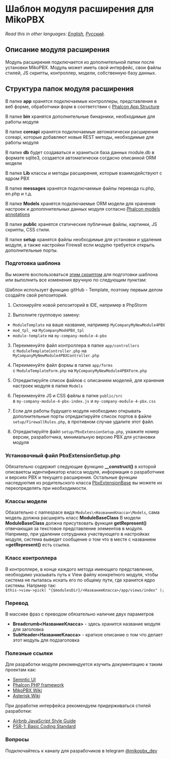 # Шаблон модуля расширения для MikoPBX #

*Read this in other languages: [English](README.md), [Русский](README.ru.md).*

## Описание модуля расширения ##

Модуль расширения подключается из дополнительной папки после установки MikoPBX.
Модуль может иметь свой интерфейс, свои файлы стилей, JS скрипты, контроллер, модели, собственную базу данных.

## Структура папок модуля расширения ##

В папке **app** хранятся подключаемые контроллеры, представления в веб форме, обработчики форм в соответствии с [Phalcon App Structure](https://docs.phalcon.io/3.4/en/tutorial-basic#file-structure)

В папке **bin** хранятся дополнительные бинарники, необходимые для работы модуля

В папке **coreapi** хранятся подключаемые автоматически расширения coreapi, которые добавляют новые REST методы, необходимые для работы модуля

В папке **db** будет создаваться и храниться база данных module.db в формате sqlite3, создается автоматически согдасно описанной ORM модели

В папке **Lib** классы и методы расширения, которые взаимодействуют с ядром PBX

В папке **messages** хранятся подключаемые файлы перевода ru.php, en.php и т.д.

В папке **Models** хранятся подключаемые ORM модели для хранения настроек и допоплнительных данных модуля согласно [Phalcon models annotations](https://docs.phalcon.io/3.4/ru-ru/db-models-metadata#стратегия-аннотаций)

В папке **public** хранятся статические публичные файлы, картинки, JS скрипты, CSS стили.

В папке **setup** хранятся файлы необходимые для установки и удаления модуля, а также настройки Firewall если модулю требуется открыть дополнительные порты.

### Подготовка шаблона ###

Вы можете воспользоваться [этим скриптом](https://github.com/mikopbx/ExtensionsDevTools) для подготовки шаблона или выполнить все изменения вручную по следующим пунктам:

Шаблон использует функцию gitHub - Template, поэтому первым делом создайте свой репозиторий.
1. Склонируйте новой репозиторий в IDE, например в PhpStorm

2. Выполните групповую замену:
 * `ModuleTemplate` на ваше название, например `MyCompanyMyNewModule4PBX`
 * `mod_tpl_` на `MyCompanyMod4PBX_tpl`
 * `module-template` на `my-company-module-4-pbx`
 
3. Переименуйте файл контроллера в папке `app/controllers` \
с `ModuleTemplateController.php` на `MyCompanyMyNewModule4PBXController.php` 

4. Переименуйте файл формы в папке `app/forms` \
с `ModuleTemplateForm.php` на `MyCompanyMyNewModule4PBXForm.php` 

5. Отредактируйте список файлов с описанием моделей, для хранения настроек модуля в папке `Models`

6. Переименуйте JS и CSS файлы в папке `public/src` \
в `my-company-module-4-pbx-index.js` и `my-company-module-4-pbx.css`

7. Если для работы будущего модуля необходимо открывать дополнительные порты отредактируйте список портов в файле `setup/FirewallRules.php`, в противном случае удалите этот файл.

8. Отредактируйте файл `setup/PbxExtensionSetup.php`, укажите номер версии, разработчика, минимальную версию PBX для установки модуля
 

### Установочный файл  PbxExtensionSetup.php ###
Обязательно содержит следующие функцию **__construct()** в которой описваетсы идентификатор класса модуля, информация о разработчике и версиях PBX и текущего расширения.
  Остальные функции наследуютмя из родительского класса [PbxExtensionBase](https://github.com/mikopbx/core/blob/master/www/back-end/modules/PbxExtensionBase.php) вы можете их переопределять при необходимости.
  
### Классы модели ###
Обазательно с namespace вида `Modules\<НазваниеКласса>\Models`, сама модель должна расширять класс **ModuleBaseClass** 
В модели **ModuleBaseClass** должна присутвовать функция **getRepresent()** отвечающая за текстовое представление элементов в модуля. Например, при удалении сотрудника участвующего в настройках модуля, система выведет сообщение о том что в месте с названием **=getRepresent()** есть ссылка.

### Класс контроллера ###
В контроллере, в конце каждого метода имеющего представление, необходимо указывать путь к View файлу конкретного модуля, чтобы система не пыталась искать его по общему пути, где хранится ядро системы.
Напрмер так:\
`$this->view->pick( "{$modulesDir}/<НазваниеКласса>/app/views/index" );`

### Перевод ###
В массиве фраз с преводом обязательно наличие двух параметров
* **Breadcrumb<НазваниеКласса>** - здесь хранится название модуля для заголовка
* **SubHeader<НазваниеКласса>** - краткое описание о том что делает этот модуль для подзаголовка
	
### Полезные ссылки ###
Для разработки модуля рекомендуется изучить документацию к таким проектам как:

* [Semntic UI](https://semantic-ui.com)
* [Phalcon PHP framework](https://docs.phalcon.io/3.4/en/introduction)
* [MikoPBX Wiki](https://wiki.mikopbx.com)
* [Asterisk Wiki](https://wiki.asterisk.org/wiki/display/AST/Home)

При доработке интерфейса рекомендуем придерживаться стилей разработки:

* [Airbnb JavaScript Style Guide](https://github.com/airbnb/javascript)
* [PSR-1: Basic Coding Standard](https://www.php-fig.org/psr/psr-1/)

### Вопросы ###
Подключайтесь к каналу для разрабочиков в telegram [@mikopbx_dev](https://t.me/joinchat/AAPn5xSqZIpQnNnCAa3bBw)
